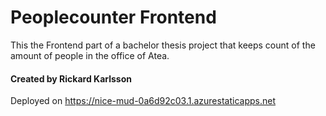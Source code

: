 # Peoplecounter Frontend
This the Frontend part of a bachelor thesis project that keeps count of the amount of people in the office of Atea. 
#### Created by Rickard Karlsson
Deployed on https://nice-mud-0a6d92c03.1.azurestaticapps.net

